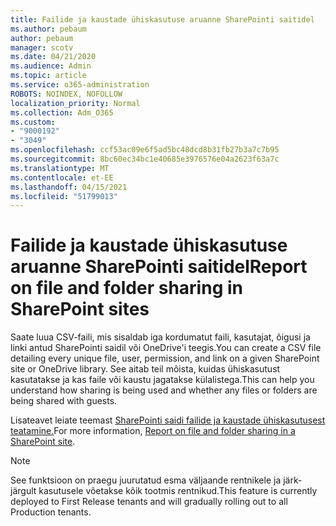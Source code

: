 ```yaml
---
title: Failide ja kaustade ühiskasutuse aruanne SharePointi saitidel
ms.author: pebaum
author: pebaum
manager: scotv
ms.date: 04/21/2020
ms.audience: Admin
ms.topic: article
ms.service: o365-administration
ROBOTS: NOINDEX, NOFOLLOW
localization_priority: Normal
ms.collection: Adm_O365
ms.custom:
- "9000192"
- "3049"
ms.openlocfilehash: ccf53ac09e6f5ad5bc48dcd8b31fb27b3a7c7b95
ms.sourcegitcommit: 8bc60ec34bc1e40685e3976576e04a2623f63a7c
ms.translationtype: MT
ms.contentlocale: et-EE
ms.lasthandoff: 04/15/2021
ms.locfileid: "51799013"
---
```

# <a name="report-on-file-and-folder-sharing-in-sharepoint-sites"></a><span data-ttu-id="3f7e1-102">Failide ja kaustade ühiskasutuse aruanne SharePointi saitidel</span><span class="sxs-lookup"><span data-stu-id="3f7e1-102">Report on file and folder sharing in SharePoint sites</span></span>

<span data-ttu-id="3f7e1-103">Saate luua CSV-faili, mis sisaldab iga kordumatut faili, kasutajat, õigusi ja linki antud SharePointi saidil või OneDrive'i teegis.</span><span class="sxs-lookup"><span data-stu-id="3f7e1-103">You can create a CSV file detailing every unique file, user, permission, and link on a given SharePoint site or OneDrive library.</span></span> <span data-ttu-id="3f7e1-104">See aitab teil mõista, kuidas ühiskasutust kasutatakse ja kas faile või kaustu jagatakse külalistega.</span><span class="sxs-lookup"><span data-stu-id="3f7e1-104">This can help you understand how sharing is being used and whether any files or folders are being shared with guests.</span></span>

<span data-ttu-id="3f7e1-105">Lisateavet leiate teemast [SharePointi saidi failide ja kaustade ühiskasutusest teatamine.](https://docs.microsoft.com/sharepoint/sharing-reports)</span><span class="sxs-lookup"><span data-stu-id="3f7e1-105">For more information, [Report on file and folder sharing in a SharePoint site](https://docs.microsoft.com/sharepoint/sharing-reports).</span></span>

> [!NOTE]
> <span data-ttu-id="3f7e1-106">See funktsioon on praegu juurutatud esma väljaande rentnikele ja järk-järgult kasutusele võetakse kõik tootmis rentnikud.</span><span class="sxs-lookup"><span data-stu-id="3f7e1-106">This feature is currently deployed to First Release tenants and will gradually rolling out to all Production tenants.</span></span>